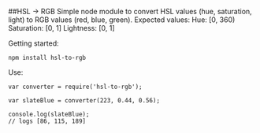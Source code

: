 ##HSL -> RGB
Simple node module to convert HSL values (hue, saturation, light) to RGB values (red, blue, green). Expected values:
Hue: [0, 360)
Saturation: [0, 1]
Lightness: [0, 1]


Getting started:
```
npm install hsl-to-rgb
```

Use:
```
var converter = require('hsl-to-rgb');

var slateBlue = converter(223, 0.44, 0.56);

console.log(slateBlue);
// logs [86, 115, 189]
```
